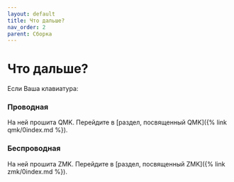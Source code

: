 ```yaml
---
layout: default
title: Что дальше?
nav_order: 2
parent: Сборка
---
```


# Что дальше?

Если Ваша клавиатура:

### Проводная

На ней прошита QMK. Перейдите в [раздел, посвященный QMK]({% link qmk/0index.md %}).

### Беспроводная

На ней прошита ZMK. Перейдите в [раздел, посвященный ZMK]({% link zmk/0index.md %}).
